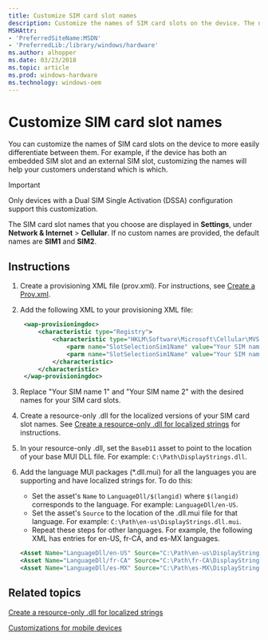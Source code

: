 ```yaml
---
title: Customize SIM card slot names
description: Customize the names of SIM card slots on the device. The names you choose are displayed in Settings.
MSHAttr:
- 'PreferredSiteName:MSDN'
- 'PreferredLib:/library/windows/hardware'
ms.author: alhopper
ms.date: 03/23/2018
ms.topic: article
ms.prod: windows-hardware
ms.technology: windows-oem
---
```

# Customize SIM card slot names

You can customize the names of SIM card slots on the device to more easily differentiate between them. For example, if the device has both an embedded SIM slot and an external SIM slot, customizing the names will help your customers understand which is which.

> [!Important]
> Only devices with a Dual SIM Single Activation (DSSA) configuration support this customization.

The SIM card slot names that you choose are displayed in **Settings**, under **Network & Internet** > **Cellular**. If no custom names are provided, the default names are **SIM1** and **SIM2**.

## Instructions

1. Create a provisioning XML file (prov.xml). For instructions, see [Create a Prov.xml](https://msdn.microsoft.com/en-us/library/dn499756.aspx).
1. Add the following XML to your provisioning XML file:

   ```XML
    <wap-provisioningdoc>
        <characteristic type="Registry">
            <characteristic type="HKLM\Software\Microsoft\Cellular\MVSettings\DeviceSpecific\CellUX">
                <parm name="SlotSelectionSim1Name" value="Your SIM name 1" datatype="string"/>
                <parm name="SlotSelectionSim1Name" value="Your SIM name 2" datatype="string"/>
            </characteristic>
        </characteristic>
    </wap-provisioningdoc>
   ```

1. Replace "Your SIM name 1" and "Your SIM name 2" with the desired names for your SIM card slots.
1. Create a resource-only .dll for the localized versions of your SIM card slot names. See [Create a resource-only .dll for localized strings](https://docs.microsoft.com/en-us/windows-hardware/customize/mobile/mcsf/create-a-resource-only-dll-for-localized-strings) for instructions.
1. In your resource-only .dll, set the `BaseD11` asset to point to the location of your base MUI DLL file. For example: `C:\Path\DisplayStrings.dll`.
1. Add the language MUI packages (*.dll.mui) for all the languages you are supporting and have localized strings for. To do this:
   * Set the asset's `Name` to `LanguageDll/$(langid)` where `$(langid)` corresponds to the language. For example: `LanguageDll/en-US`.
   * Set the asset's `Source` to the location of the .dll.mui file for that language. For example: `C:\Path\en-us\DisplayStrings.dll.mui`.
   * Repeat these steps for other languages. For example, the following XML has entries for en-US, fr-CA, and es-MX languages.

   ```XML
   <Asset Name="LanguageDll/en-US" Source="C:\Path\en-us\DisplayStrings.dll.mui" />
   <Asset Name="LanguageDll/fr-CA" Source="C:\Path\fr-CA\DisplayStrings.dll.mui" />
   <Asset Name="LanguageDll/es-MX" Source="C:\Path\es-MX\DisplayStrings.dll.mui" />
   ```

## Related topics

[Create a resource-only .dll for localized strings](https://docs.microsoft.com/en-us/windows-hardware/customize/mobile/mcsf/create-a-resource-only-dll-for-localized-strings)

[Customizations for mobile devices](https://docs.microsoft.com/en-us/windows-hardware/customize/mobile/windows-10-mobile-customizations-portal)